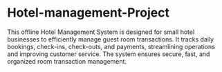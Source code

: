 # Hotel-management-Project
This offline Hotel Management System is designed for small hotel businesses to efficiently manage guest room transactions. It tracks daily bookings, check-ins, check-outs, and payments, streamlining operations and improving customer service. The system ensures secure, fast, and organized room transaction management.

